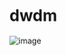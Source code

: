 # dwdm
![image](https://github.com/mahitha0404/dwdm/assets/112369553/a1388891-0bf4-4cfe-bb19-d9c1cb028e4f)
